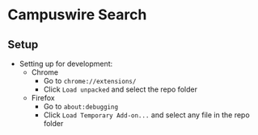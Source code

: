 # Campuswire Search

## Setup
  - Setting up for development:
    - Chrome
	    - Go to `chrome://extensions/`
	    - Click `Load unpacked` and select the repo folder
    - Firefox
	    - Go to `about:debugging`
	    - Click `Load Temporary Add-on...` and select any file in the repo folder